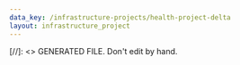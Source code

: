```yaml
---
data_key: /infrastructure-projects/health-project-delta
layout: infrastructure_project
---
```

[//]: <> GENERATED FILE. Don't edit by hand.